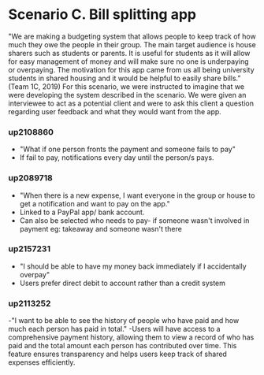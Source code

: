 # Scenario C. Bill splitting app

"We are making a budgeting system that allows people to keep track of how much they owe the people in their group. The main target audience is house sharers such as students or parents. It is useful for students as it will allow for easy management of money and will make sure no one is underpaying or overpaying. The motivation for this app came from us all being university students in shared housing and it would be helpful to easily share bills.” (Team 1C, 2019)
For this scenario, we were instructed to imagine that we were developing the system described in the scenario. We were given an interviewee to act as a potential client and were to ask this client a question regarding user feedback and what they would want from the app.

### up2108860
- "What if one person fronts the payment and someone fails to pay"
- If fail to pay, notifications every day until the person/s pays.

### up2089718
- "When there is a new expense, I want everyone in the group or house to get a notification and want to pay on the app."
- Linked to a PayPal app/ bank account.
- Can also be selected who needs to pay- if someone wasn't involved in payment eg: takeaway and someone wasn't there

### up2157231
- "I should be able to have my money back immediately if I accidentally overpay"
- Users prefer direct debit to account rather than a credit system 

### up2113252
-"I want to be able to see the history of people who have paid and how much each person has paid in total."
-Users will have access to a comprehensive payment history, allowing them to view a record of who has paid and the total amount each person has contributed over time. This feature ensures transparency and helps users keep track of shared expenses efficiently.
